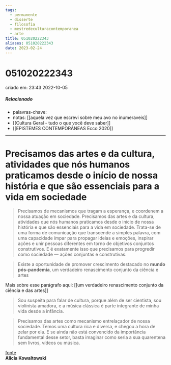 ```yaml
---
tags:
  - permanente
  - disserte
  - filosofia
  - mestredeculturacontemporanea
  - arte
title: 051020222343
aliases: 051020222343
date: 2023-02-24
---
```


# 051020222343

criado em: 23:43 2022-10-05

##### Relacionado

- palavras-chave:
- notas: [[aquela vez que escrevi sobre meu avo no inumeraveis]]
- [[Cultura Geral - tudo o que você deve saber]]
- [[EPISTEMES CONTEMPORÂNEAS Ecco 2020]]
---

# Precisamos das artes e da cultura, atividades que nós humanos praticamos desde o início de nossa história e que são essenciais para a vida em sociedade

> Precisamos de mecanismos que tragam a esperança, e coordenem a nossa atuação em sociedade. Precisamos das artes e da cultura, atividades que nós humanos praticamos desde o início de nossa história e que são essenciais para a vida em sociedade. Trata-se de uma forma de comunicação que transcende a simples palavra, com uma capacidade ímpar para propagar ideias e emoções, inspirar ações e unir pessoas diferentes em torno de objetivos conjuntos construtivos. E é exatamente isso que precisamos para progredir como sociedade — ações conjuntas e construtivas.

>Existe a oportunidade de promover crescimento destacado no **mundo pós-pandemia**, um verdadeiro renascimento conjunto da ciência e artes

Mais sobre esse parágrafo aqui: [[um verdadeiro renascimento conjunto da ciência e das artes]]

>Sou suspeita para falar de cultura, porque além de ser cientista, sou violinista amadora, e a música clássica é parte integrante de minha vida desde a infância.

>Precisamos das artes como mecanismo entrelaçador de nossa sociedade. Temos uma cultura rica e diversa, e chegou a hora de zelar por ela. E se ainda não está convencido da importância fundamental desse setor, basta imaginar como seria a sua quarentena sem livros, vídeos ou música.

[fonte](https://www.nexojornal.com.br/colunistas/2020/Se-a-ci%C3%AAncia-%C3%A9-fundamental-a-cultura-%C3%A9-vital)  
**Alicia Kowaltowski**

